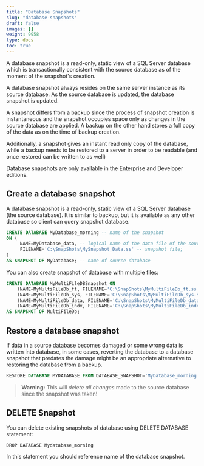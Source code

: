 ```yaml
---
title: "Database Snapshots"
slug: "database-snapshots"
draft: false
images: []
weight: 9958
type: docs
toc: true
---
```


A database snapshot is a read-only, static view of a SQL Server database which is transactionally consistent with the source database as of the moment of the snapshot's creation. 

A database snapshot always resides on the same server instance as its source database. As the source database is updated, the database snapshot is updated. 

A snapshot differs from a backup since the process of snapshot creation is instantaneous and the snapshot occupies space only as changes in the source database are applied. A backup on the other hand stores a full copy of the data as on the time of backup creation. 

Additionally, a snapshot gives an instant read only copy of the database, while a backup needs to be restored to a server in order to be readable (and once restored can be written to as well)

Database snapshots are only available in the Enterprise and Developer editions.

## Create a database snapshot
A database snapshot is a read-only, static view of a SQL Server database (the source database). It is similar to backup, but it is available as any other database so client can query snapshot database.

<!-- language: lang-sql -->
```sql
CREATE DATABASE MyDatabase_morning -- name of the snapshot
ON (
     NAME=MyDatabase_data, -- logical name of the data file of the source database
     FILENAME='C:\SnapShots\MySnapshot_Data.ss' -- snapshot file; 
) 
AS SNAPSHOT OF MyDatabase; -- name of source database
```
You can also create snapshot of database with multiple files:

<!-- language: lang-sql -->
```sql
CREATE DATABASE MyMultiFileDBSnapshot ON
    (NAME=MyMultiFileDb_ft, FILENAME='C:\SnapShots\MyMultiFileDb_ft.ss'),
    (NAME=MyMultiFileDb_sys, FILENAME='C:\SnapShots\MyMultiFileDb_sys.ss'),
    (NAME=MyMultiFileDb_data, FILENAME='C:\SnapShots\MyMultiFileDb_data.ss'),
    (NAME=MyMultiFileDb_indx, FILENAME='C:\SnapShots\MyMultiFileDb_indx.ss')
AS SNAPSHOT OF MultiFileDb;
```

## Restore a database snapshot
If data in a source database becomes damaged or some wrong data is written into database, in some cases, reverting the database to a database snapshot that predates the damage might be an appropriate alternative to restoring the database from a backup.

<!-- language: lang-sql -->
```sql
RESTORE DATABASE MYDATABASE FROM DATABASE_SNAPSHOT='MyDatabase_morning';
```

> **Warning:** This will *delete all changes* made to the source database since the snapshot was taken!

## DELETE Snapshot
You can delete existing snapshots of database using DELETE DATABASE statement:

    DROP DATABASE Mydatabase_morning

In this statement you should reference name of the database snapshot.


